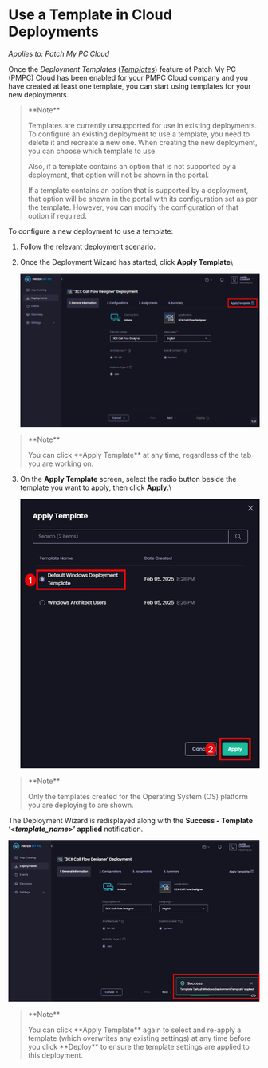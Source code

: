 # Use a Template in Cloud Deployments

_Applies to: Patch My PC Cloud_

Once the _Deployment Templates_ ([_Templates_](../cloud-administration/manage-cloud-deployment-templates/)) feature of Patch My PC (PMPC) Cloud has been enabled for your PMPC Cloud company and you have created at least one template, you can start using templates for your new deployments.

<blockquote class="wp-block-quote">
<p>**Note**</p>
<p>Templates are currently unsupported for use in existing deployments. To configure an existing deployment to use a template, you need to delete it and recreate a new one. When creating the new deployment, you can choose which template to use.</p>
<p>Also, if a template contains an option that is not supported by a deployment, that option will not be shown in the portal.</p>
<p>If a template contains an option that is supported by a deployment, that option will be shown in the portal with its configuration set as per the template. However, you can modify the configuration of that option if required.</p>
</blockquote>

To configure a new deployment to use a template:

1. Follow the relevant deployment scenario.
2.  Once the Deployment Wizard has started, click **Apply Template**\


    ![Clicking “Apply Template”](/_images/image-(2330).png "Clicking “Apply Template”")

<blockquote class="wp-block-quote">
<p>**Note**</p>
<p>You can click **Apply Template** at any time, regardless of the tab you are working on.</p>
</blockquote>

3.  On the **Apply Template** screen, select the radio button beside the template you want to apply, then click **Apply**.\


    ![Selecting the radio button beside the template you want to apply and clicking “Apply”](/_images/image-(2331).png "Selecting the radio button beside the template you want to apply and clicking “Apply”")

<blockquote class="wp-block-quote">
<p>**Note**</p>
<p>Only the templates created for the Operating System (OS) platform you are deploying to are shown.</p>
</blockquote>

The Deployment Wizard is redisplayed along with the **Success - Template ‘<**_**template\_name**_**>’ applied** notification.

![](/_images/image-(2332).png "")

<blockquote class="wp-block-quote">
<p>**Note**</p>
<p>You can click **Apply Template** again to select and re-apply a template (which overwrites any existing settings) at any time before you click **Deploy** to ensure the template settings are applied to this deployment.</p>
</blockquote>